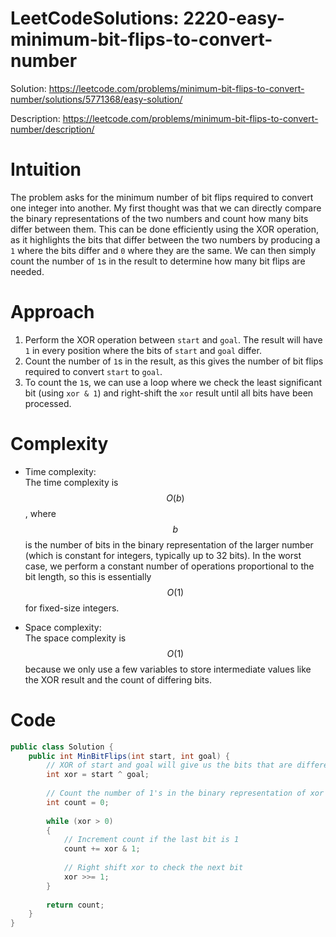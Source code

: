 # LeetCodeSolutions: 2220-easy-minimum-bit-flips-to-convert-number


Solution: https://leetcode.com/problems/minimum-bit-flips-to-convert-number/solutions/5771368/easy-solution/

Description: https://leetcode.com/problems/minimum-bit-flips-to-convert-number/description/

# Intuition
The problem asks for the minimum number of bit flips required to convert one integer into another. My first thought was that we can directly compare the binary representations of the two numbers and count how many bits differ between them. This can be done efficiently using the XOR operation, as it highlights the bits that differ between the two numbers by producing a `1` where the bits differ and `0` where they are the same. We can then simply count the number of `1`s in the result to determine how many bit flips are needed.

# Approach
1. Perform the XOR operation between `start` and `goal`. The result will have `1` in every position where the bits of `start` and `goal` differ.
2. Count the number of `1`s in the result, as this gives the number of bit flips required to convert `start` to `goal`.
3. To count the `1`s, we can use a loop where we check the least significant bit (using `xor & 1`) and right-shift the `xor` result until all bits have been processed.

# Complexity
- Time complexity:  
  The time complexity is $$O(b)$$, where $$b$$ is the number of bits in the binary representation of the larger number (which is constant for integers, typically up to 32 bits). In the worst case, we perform a constant number of operations proportional to the bit length, so this is essentially $$O(1)$$ for fixed-size integers.

- Space complexity:  
  The space complexity is $$O(1)$$ because we only use a few variables to store intermediate values like the XOR result and the count of differing bits.


# Code
```csharp []
public class Solution {
    public int MinBitFlips(int start, int goal) {
        // XOR of start and goal will give us the bits that are different
        int xor = start ^ goal;
        
        // Count the number of 1's in the binary representation of xor
        int count = 0;
        
        while (xor > 0)
        {
            // Increment count if the last bit is 1
            count += xor & 1;
            
            // Right shift xor to check the next bit
            xor >>= 1;
        }
        
        return count;
    }
}
```
